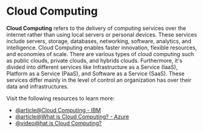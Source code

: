 # Cloud Computing

**Cloud Computing** refers to the delivery of computing services over the internet rather than using local servers or personal devices. These services include servers, storage, databases, networking, software, analytics, and intelligence. Cloud Computing enables faster innovation, flexible resources, and economies of scale. There are various types of cloud computing such as public clouds, private clouds, and hybrids clouds. Furthermore, it's divided into different services like Infrastructure as a Service (IaaS), Platform as a Service (PaaS), and Software as a Service (SaaS). These services differ mainly in the level of control an organization has over their data and infrastructures.

Visit the following resources to learn more:

- [@article@Cloud Computing - IBM](https://www.ibm.com/think/topics/cloud-computing)
- [@article@What is Cloud Computing? - Azure](https://azure.microsoft.com/en-gb/resources/cloud-computing-dictionary/what-is-cloud-computing)
- [@video@hat is Cloud Computing?](https://www.youtube.com/watch?v=mxT233EdY5c)
